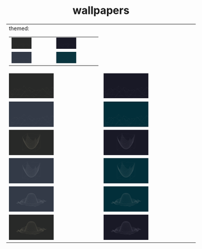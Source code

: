 <center><h1>wallpapers</h1>

<table>
    <tr>
       <td>themed:
           <table>
               <tr>
                   <td><img src="./wallpapers/gruvbox/sinxcosy-4k-gruvbox.png" width="50%"></td>
                   <td width="25%"><img src="./wallpapers/catppuccin/sinxcosy-4k-catppuccin.png" width="50%"></td>
               </tr>
               <tr>
                   <td width="25%"><img src="./wallpapers/nord/sinxcosy-4k-nord.png" width="50%"></td>
                   <td width="25%"><img src="./wallpapers/solarized/sinxcosy-4k-solarized.png" width="50%"></td>
               </tr>
           </table>
        </td>
    </tr>
    <tr>
        <td width="50%"><img src="./wallpapers/gruvbox/esinxcosy-4k-gruvbox.png" width="50%"></td>
        <td width="50%"><img src="./wallpapers/catppuccin/esinxcosy-4k-catppuccin.png" width="50%"></td>
    </tr>
    <tr>
        <td width="50%"><img src="./wallpapers/nord/esinxcosy-4k-nord.png" width="50%"></td>
        <td width="50%"><img src="./wallpapers/solarized/esinxcosy-4k-solarized.png" width="50%"></td>
    </tr>
    <tr>
        <td width="50%"><img src="./wallpapers/gruvbox/x2y2-4k-gruvbox.png" width="50%"></td>
        <td width="50%"><img src="./wallpapers/catppuccin/x2y2-4k-catppuccin.png" width="50%"></td>
    </tr>
    <tr>
        <td width="50%"><img src="./wallpapers/nord/x2y2-4k-nord.png" width="50%"></td>
        <td width="50%"><img src="./wallpapers/solarized/x2y2-4k-solarized.png" width="50%"></td>
    </tr>
    <tr>
        <td width="50%"><img src="./wallpapers/nord/sinx2y2-4k-nord.png" width="50%"></td>
        <td width="50%"><img src="./wallpapers/solarized/sinx2y2-4k-solarized.png" width="50%"></td>
    </tr>
    <tr>
        <td width="50%"><img src="./wallpapers/gruvbox/sinx2y2-4k-gruvbox.png" width="50%"></td>
        <td width="50%"><img src="./wallpapers/catppuccin/sinx2y2-4k-catppuccin.png" width="50%"></td>
    </tr>
</table>

